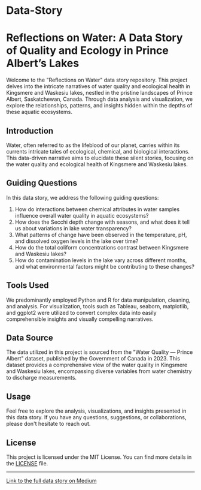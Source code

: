 # Data-Story
# Reflections on Water: A Data Story of Quality and Ecology in Prince Albert’s Lakes


Welcome to the "Reflections on Water" data story repository. This project delves into the intricate narratives of water quality and ecological health in Kingsmere and Waskesiu lakes, nestled in the pristine landscapes of Prince Albert, Saskatchewan, Canada. Through data analysis and visualization, we explore the relationships, patterns, and insights hidden within the depths of these aquatic ecosystems.

## Introduction

Water, often referred to as the lifeblood of our planet, carries within its currents intricate tales of ecological, chemical, and biological interactions. This data-driven narrative aims to elucidate these silent stories, focusing on the water quality and ecological health of Kingsmere and Waskesiu lakes.

## Guiding Questions

In this data story, we address the following guiding questions:

1. How do interactions between chemical attributes in water samples influence overall water quality in aquatic ecosystems?
2. How does the Secchi depth change with seasons, and what does it tell us about variations in lake water transparency?
3. What patterns of change have been observed in the temperature, pH, and dissolved oxygen levels in the lake over time?
4. How do the total coliform concentrations contrast between Kingsmere and Waskesiu lakes?
5. How do contamination levels in the lake vary across different months, and what environmental factors might be contributing to these changes?

## Tools Used

We predominantly employed Python and R for data manipulation, cleaning, and analysis. For visualization, tools such as Tableau, seaborn, matplotlib, and ggplot2 were utilized to convert complex data into easily comprehensible insights and visually compelling narratives.

## Data Source

The data utilized in this project is sourced from the "Water Quality — Prince Albert" dataset, published by the Government of Canada in 2023. This dataset provides a comprehensive view of the water quality in Kingsmere and Waskesiu lakes, encompassing diverse variables from water chemistry to discharge measurements.

## Usage

Feel free to explore the analysis, visualizations, and insights presented in this data story. If you have any questions, suggestions, or collaborations, please don't hesitate to reach out.

## License

This project is licensed under the MIT License. You can find more details in the [LICENSE](LICENSE) file.

---

[Link to the full data story on Medium](https://medium.com/@zhqpang/reflections-on-water-a-data-story-of-quality-and-ecology-in-prince-alberts-lakes-b0a232a5ea2a)
